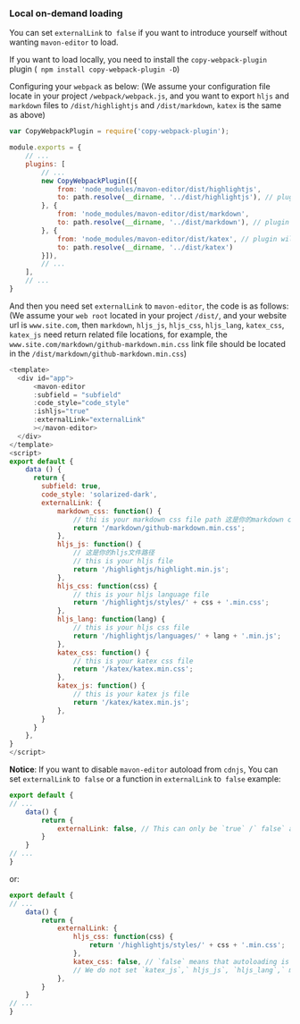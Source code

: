 ### Local on-demand loading
You can set `externalLink` to` false` if you want to introduce yourself without wanting `mavon-editor` to load.

If you want to load locally, you need to install the `copy-webpack-plugin` plugin (` npm install copy-webpack-plugin -D`)

Configuring your `webpack` as below:
(We assume your configuration file locate in your project `/webpack/webpack.js`,
and you want to export `hljs` and `markdown` files to `/dist/highlightjs` and `/dist/markdown`,
`katex` is the same as above)

```javascript
var CopyWebpackPlugin = require('copy-webpack-plugin');

module.exports = {
    // ...
    plugins: [
        // ...
        new CopyWebpackPlugin([{
            from: 'node_modules/mavon-editor/dist/highlightjs',
            to: path.resolve(__dirname, '../dist/highlightjs'), // plugin will export hljs files into /dist/highlightjs
        }, {
            from: 'node_modules/mavon-editor/dist/markdown',
            to: path.resolve(__dirname, '../dist/markdown'), // plugin will export markdown files into /dist/markdown
        }, {
            from: 'node_modules/mavon-editor/dist/katex', // plugin will export katex files into /dist/katex
            to: path.resolve(__dirname, '../dist/katex')
        }]),
        // ...
    ],
    // ...
}
```
And then you need set `externalLink` to `mavon-editor`,
the code is as follows:
(We assume your `web root` located in your project `/dist/`, and your website url is `www.site.com`,
then `markdown`, `hljs_js`, `hljs_css`, `hljs_lang`, `katex_css`, `katex_js` need return related file locations,
for example, the `www.site.com/markdown/github-markdown.min.css` link file should be located in the
`/dist/markdown/github-markdown.min.css`)
```javascript
<template>
  <div id="app">
      <mavon-editor
      :subfield = "subfield"
      :code_style="code_style"
      :ishljs="true"
      :externalLink="externalLink"
      ></mavon-editor>
  </div>
</template>
<script>
export default {
    data () {
      return {
        subfield: true,
        code_style: 'solarized-dark',
        externalLink: {
            markdown_css: function() {
                // thi is your markdown css file path 这是你的markdown css文件路径
                return '/markdown/github-markdown.min.css';
            },
            hljs_js: function() {
                // 这是你的hljs文件路径
                // this is your hljs file
                return '/highlightjs/highlight.min.js';
            },
            hljs_css: function(css) {
                // this is your hljs language file
                return '/highlightjs/styles/' + css + '.min.css';
            },
            hljs_lang: function(lang) {
                // this is your hljs css file
                return '/highlightjs/languages/' + lang + '.min.js';
            },
            katex_css: function() {
                // this is your katex css file
                return '/katex/katex.min.css';
            },
            katex_js: function() {
                // this is your katex js file
                return '/katex/katex.min.js';
            },
        }
      }
    },
}
</script>
```
**Notice**: If you want to disable `mavon-editor` autoload from `cdnjs`,
You can set `externalLink` to` false` or a function in `externalLink` to` false`
example:
```javascript
export default {
// ...
    data() {
        return {
            externalLink: false, // This can only be `true` /` false` and `Object`, if` true` means that all external links are used and loaded automatically, `false` is disabled,` Object` is as shown above
        }
    }
// ...
}
```
or:
```javascript
export default {
// ...
    data() {
        return {
            externalLink: {
                hljs_css: function(css) {
                    return '/highlightjs/styles/' + css + '.min.css';
                },
                katex_css: false, // `false` means that autoloading is disabled, it can also be a function, and if it is a function then this function should return an accessible ` katex` css path string
                // We do not set `katex_js`,` hljs_js`, `hljs_lang`,` markdown_css`, `mavon-editor` to assume that it has the value` true` and it defaults to loading using `cdnjs` related outerchain.
            },
        }
    }
// ...
}
```